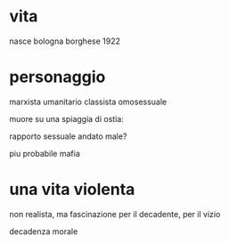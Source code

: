 # vita 

nasce bologna borghese 1922

# personaggio

marxista umanitario classista omosessuale

muore su una spiaggia di ostia:

rapporto sessuale andato male?

piu probabile mafia

# una vita violenta

non realista, ma fascinazione per il decadente, per il vizio

decadenza morale


